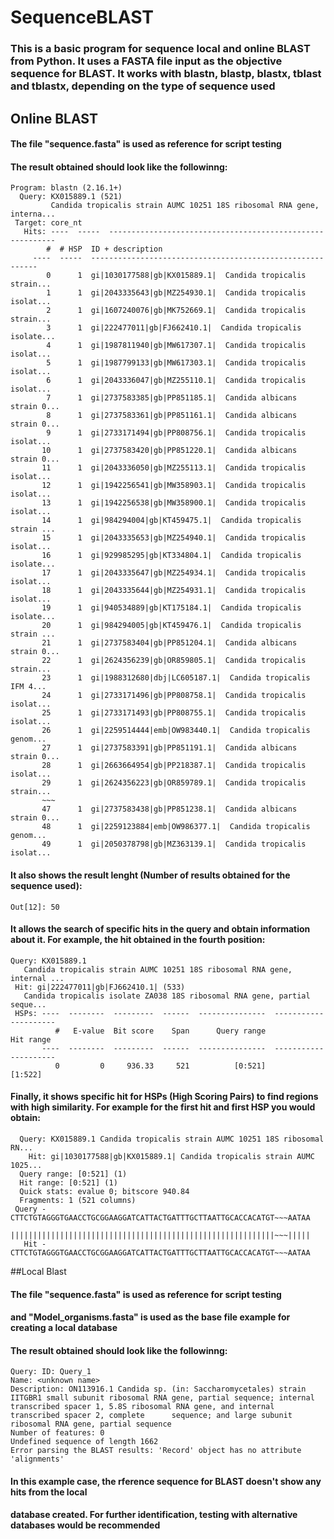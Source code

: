# SequenceBLAST

### This is a basic program for sequence local and online BLAST from Python. It uses a FASTA file input as the objective sequence for BLAST. It works with blastn, blastp, blastx, tblast and tblastx, depending on the type of sequence used

## Online BLAST

#### The file "sequence.fasta" is used as reference for script testing

#### The result obtained should look like the followinng:

    Program: blastn (2.16.1+)
      Query: KX015889.1 (521)
             Candida tropicalis strain AUMC 10251 18S ribosomal RNA gene, interna...
     Target: core_nt
       Hits: ----  -----  ----------------------------------------------------------
            #  # HSP  ID + description
         ----  -----  ----------------------------------------------------------
            0      1  gi|1030177588|gb|KX015889.1|  Candida tropicalis strain...
            1      1  gi|2043335643|gb|MZ254930.1|  Candida tropicalis isolat...
            2      1  gi|1607240076|gb|MK752669.1|  Candida tropicalis strain...
            3      1  gi|222477011|gb|FJ662410.1|  Candida tropicalis isolate...
            4      1  gi|1987811940|gb|MW617307.1|  Candida tropicalis isolat...
            5      1  gi|1987799133|gb|MW617303.1|  Candida tropicalis isolat...
            6      1  gi|2043336047|gb|MZ255110.1|  Candida tropicalis isolat...
            7      1  gi|2737583385|gb|PP851185.1|  Candida albicans strain 0...
            8      1  gi|2737583361|gb|PP851161.1|  Candida albicans strain 0...
            9      1  gi|2733171494|gb|PP808756.1|  Candida tropicalis isolat...
           10      1  gi|2737583420|gb|PP851220.1|  Candida albicans strain 0...
           11      1  gi|2043336050|gb|MZ255113.1|  Candida tropicalis isolat...
           12      1  gi|1942256541|gb|MW358903.1|  Candida tropicalis isolat...
           13      1  gi|1942256538|gb|MW358900.1|  Candida tropicalis isolat...
           14      1  gi|984294004|gb|KT459475.1|  Candida tropicalis strain ...
           15      1  gi|2043335653|gb|MZ254940.1|  Candida tropicalis isolat...
           16      1  gi|929985295|gb|KT334804.1|  Candida tropicalis isolate...
           17      1  gi|2043335647|gb|MZ254934.1|  Candida tropicalis isolat...
           18      1  gi|2043335644|gb|MZ254931.1|  Candida tropicalis isolat...
           19      1  gi|940534889|gb|KT175184.1|  Candida tropicalis isolate...
           20      1  gi|984294005|gb|KT459476.1|  Candida tropicalis strain ...
           21      1  gi|2737583404|gb|PP851204.1|  Candida albicans strain 0...
           22      1  gi|2624356239|gb|OR859805.1|  Candida tropicalis strain...
           23      1  gi|1988312680|dbj|LC605187.1|  Candida tropicalis IFM 4...
           24      1  gi|2733171496|gb|PP808758.1|  Candida tropicalis isolat...
           25      1  gi|2733171493|gb|PP808755.1|  Candida tropicalis isolat...
           26      1  gi|2259514444|emb|OW983440.1|  Candida tropicalis genom...
           27      1  gi|2737583391|gb|PP851191.1|  Candida albicans strain 0...
           28      1  gi|2663664954|gb|PP218387.1|  Candida tropicalis isolat...
           29      1  gi|2624356223|gb|OR859789.1|  Candida tropicalis strain...
           ~~~
           47      1  gi|2737583438|gb|PP851238.1|  Candida albicans strain 0...
           48      1  gi|2259123884|emb|OW986377.1|  Candida tropicalis genom...
           49      1  gi|2050378798|gb|MZ363139.1|  Candida tropicalis isolat...


#### It also shows the result lenght (Number of results obtained for the sequence used):

    Out[12]: 50


#### It allows the search of specific hits in the query and obtain information about it. For example, the hit obtained in the fourth position:


    Query: KX015889.1
       Candida tropicalis strain AUMC 10251 18S ribosomal RNA gene, internal ...
     Hit: gi|222477011|gb|FJ662410.1| (533)
       Candida tropicalis isolate ZA038 18S ribosomal RNA gene, partial seque...
     HSPs: ----  --------  ---------  ------  ---------------  ---------------------
              #   E-value  Bit score    Span      Query range              Hit range
           ----  --------  ---------  ------  ---------------  ---------------------
              0         0     936.33     521          [0:521]                [1:522]


#### Finally, it shows specific hit for HSPs (High Scoring Pairs) to find regions with high similarity. For example for the first hit and first HSP you would obtain:

      Query: KX015889.1 Candida tropicalis strain AUMC 10251 18S ribosomal RN...
        Hit: gi|1030177588|gb|KX015889.1| Candida tropicalis strain AUMC 1025...
      Query range: [0:521] (1)
      Hit range: [0:521] (1)
      Quick stats: evalue 0; bitscore 940.84
      Fragments: 1 (521 columns)
     Query - CTTCTGTAGGGTGAACCTGCGGAAGGATCATTACTGATTTGCTTAATTGCACCACATGT~~~AATAA
             |||||||||||||||||||||||||||||||||||||||||||||||||||||||||||~~~|||||
       Hit - CTTCTGTAGGGTGAACCTGCGGAAGGATCATTACTGATTTGCTTAATTGCACCACATGT~~~AATAA


##Local Blast

#### The file "sequence.fasta" is used as reference for script testing
#### and "Model_organisms.fasta" is used as the base file example for creating a local database

#### The result obtained should look like the followinng:

    Query: ID: Query_1
    Name: <unknown name>
    Description: ON113916.1 Candida sp. (in: Saccharomycetales) strain IITGBR1 small subunit ribosomal RNA gene, partial sequence; internal transcribed spacer 1, 5.8S ribosomal RNA gene, and internal transcribed spacer 2, complete      sequence; and large subunit ribosomal RNA gene, partial sequence
    Number of features: 0
    Undefined sequence of length 1662
    Error parsing the BLAST results: 'Record' object has no attribute 'alignments'

#### In this example case, the rference sequence for BLAST doesn't show any hits from the local 
#### database created. For further identification, testing with alternative databases would be recommended
